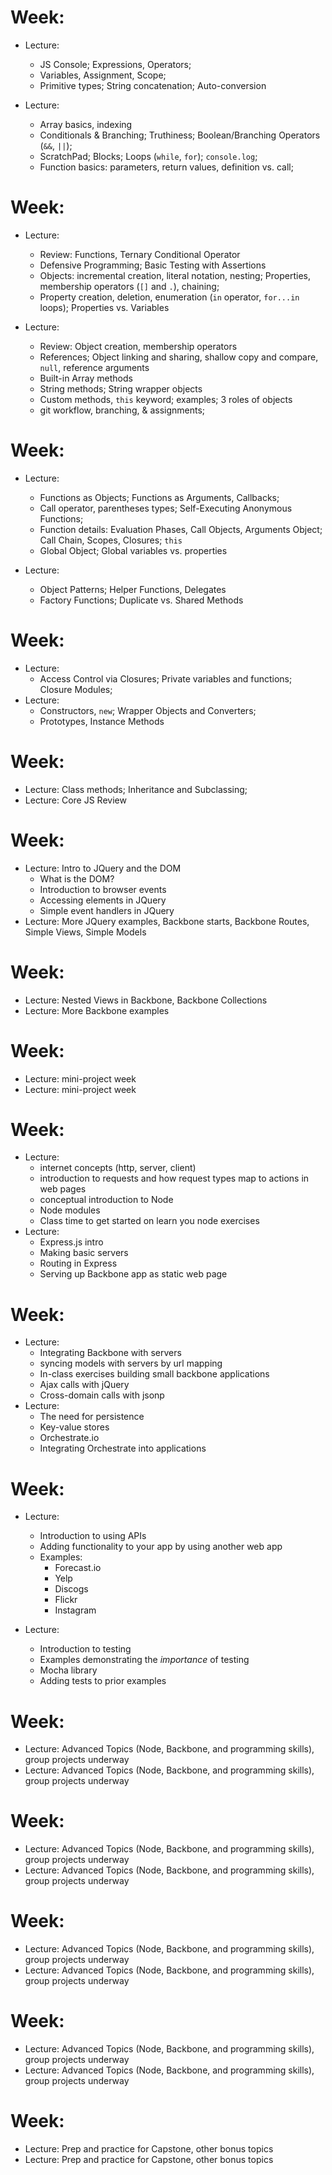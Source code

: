 # Week:

-   Lecture:
    -   JS Console; Expressions, Operators;
    -   Variables, Assignment, Scope;
    -   Primitive types; String concatenation; Auto-conversion

-   Lecture:
    -   Array basics, indexing
    -   Conditionals & Branching; Truthiness; Boolean/Branching Operators (`&&`, `||`);
    -   ScratchPad; Blocks; Loops (`while`, `for`); `console.log`;
    -   Function basics: parameters, return values, definition vs. call;

# Week:

-   Lecture: 
    -   Review: Functions, Ternary Conditional Operator
    -   Defensive Programming; Basic Testing with Assertions
    -   Objects: incremental creation, literal notation, nesting; Properties, membership operators (`[]` and `.`), chaining;
    -   Property creation, deletion, enumeration (`in` operator, `for...in` loops); Properties vs. Variables

-   Lecture:
    -   Review: Object creation, membership operators
    -   References; Object linking and sharing, shallow copy and compare, `null`, reference arguments
    -   Built-in Array methods
    -   String methods; String wrapper objects
    -   Custom methods, `this` keyword; examples; 3 roles of objects
    -   git workflow, branching, & assignments;

# Week:

-   Lecture:
    -   Functions as Objects; Functions as Arguments, Callbacks;
    -   Call operator, parentheses types; Self-Executing Anonymous Functions;
    -   Function details: Evaluation Phases, Call Objects, Arguments Object; Call Chain, Scopes, Closures; `this`
    -   Global Object; Global variables vs. properties

-   Lecture:
    -   Object Patterns; Helper Functions, Delegates
    -   Factory Functions; Duplicate vs. Shared Methods

# Week:

-   Lecture:
    -   Access Control via Closures; Private variables and functions; Closure Modules;
-   Lecture:
    -   Constructors, `new`; Wrapper Objects and Converters;
    -   Prototypes, Instance Methods

# Week:

-   Lecture: Class methods; Inheritance and Subclassing;
-   Lecture: Core JS Review

# Week:

-   Lecture: Intro to JQuery and the DOM
    -   What is the DOM?
    -   Introduction to browser events
    -   Accessing elements in JQuery
    -   Simple event handlers in JQuery
-   Lecture: More JQuery examples, Backbone starts, Backbone Routes, Simple Views, Simple Models

# Week:

-   Lecture: Nested Views in Backbone, Backbone Collections
-   Lecture: More Backbone examples

# Week:

-   Lecture: mini-project week
-   Lecture: mini-project week

# Week:

-   Lecture:
    -   internet concepts (http, server, client)
    -   introduction to requests and how request types map to actions in web pages
    -   conceptual introduction to Node
    -   Node modules
    -   Class time to get started on learn you node exercises
-   Lecture: 
    -   Express.js intro
    -   Making basic servers
    -   Routing in Express
    -   Serving up Backbone app as static web page

# Week:

-   Lecture: 
    -   Integrating Backbone with servers
    -   syncing models with servers by url mapping
    -   In-class exercises building small backbone applications
    -   Ajax calls with jQuery
    -   Cross-domain calls with jsonp
-   Lecture: 
    -   The need for persistence
    -   Key-value stores
    -   Orchestrate.io
    -   Integrating Orchestrate into applications

# Week:

-   Lecture:
    -   Introduction to using APIs
    -   Adding functionality to your app by using another web app
    -   Examples:
        -   Forecast.io
        -   Yelp
        -   Discogs
        -   Flickr
        -   Instagram

-   Lecture: 
    -   Introduction to testing
    -   Examples demonstrating the *importance* of testing
    -   Mocha library
    -   Adding tests to prior examples

# Week:

-   Lecture: Advanced Topics (Node, Backbone, and programming skills), group projects underway
-   Lecture: Advanced Topics (Node, Backbone, and programming skills), group projects underway

# Week:

-   Lecture: Advanced Topics (Node, Backbone, and programming skills), group projects underway
-   Lecture: Advanced Topics (Node, Backbone, and programming skills), group projects underway

# Week:

-   Lecture: Advanced Topics (Node, Backbone, and programming skills), group projects underway
-   Lecture: Advanced Topics (Node, Backbone, and programming skills), group projects underway

# Week:

-   Lecture: Advanced Topics (Node, Backbone, and programming skills), group projects underway
-   Lecture: Advanced Topics (Node, Backbone, and programming skills), group projects underway

# Week:

-   Lecture: Prep and practice for Capstone, other bonus topics
-   Lecture: Prep and practice for Capstone, other bonus topics
